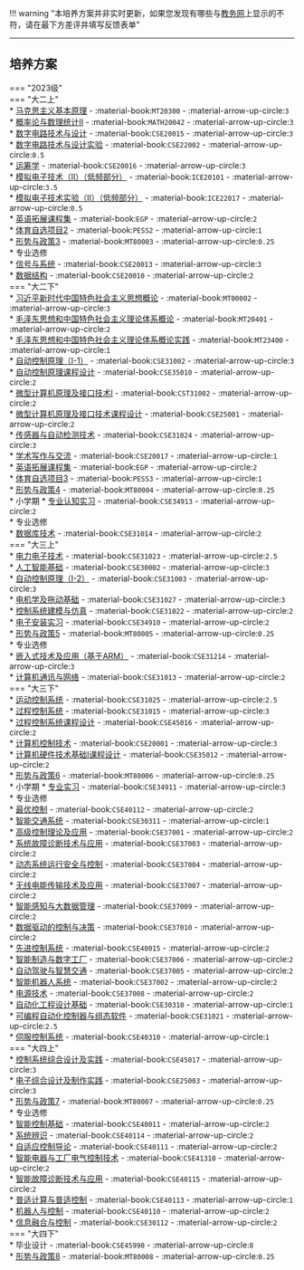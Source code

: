 !!! warning "本培养方案并非实时更新，如果您发现有哪些与[教务网](https://my.cqu.edu.cn)上显示的不符，请在最下方差评并填写反馈表单"

---

## 培养方案  

=== "2023级"  
    === "大二上"  
        * [马克思主义基本原理](../../../course/马克思主义基本原理.md) - :material-book:`MT20300` - :material-arrow-up-circle:`3`  
        * [概率论与数理统计Ⅱ](../../../course/概率论与数理统计.md) - :material-book:`MATH20042` - :material-arrow-up-circle:`3`  
        * [数字电路技术与设计](../../../course/数字电路技术与设计.md) - :material-book:`CSE20015` - :material-arrow-up-circle:`3`  
        * [数字电路技术与设计实验](../../../course/数字电路技术与设计实验.md) - :material-book:`CSE22002` - :material-arrow-up-circle:`0.5`  
        * [运筹学](../../../course/运筹学.md) - :material-book:`CSE20016` - :material-arrow-up-circle:`3`  
        * [模拟电子技术（Ⅱ）（低频部分）](../../../course/模拟电子技术.md) - :material-book:`ICE20101` - :material-arrow-up-circle:`3.5`  
        * [模拟电子技术实验（Ⅱ）（低频部分）](../../../course/模拟电子技术实验.md) - :material-book:`ICE22017` - :material-arrow-up-circle:`0.5`  
        * [英语拓展课程集](../../../course/英语.md) - :material-book:`EGP` - :material-arrow-up-circle:`2`  
        * [体育自选项目2](../../../course/体育.md) - :material-book:`PESS2` - :material-arrow-up-circle:`1`  
        * [形势与政策3](../../../course/形势与政策.md) - :material-book:`MT80003` - :material-arrow-up-circle:`0.25`  
        * 专业选修  
            * [信号与系统](../../../course/信号与系统.md) - :material-book:`CSE20013` - :material-arrow-up-circle:`3`  
            * [数据结构](../../../course/数据结构.md) - :material-book:`CSE20010` - :material-arrow-up-circle:`2`  
    === "大二下"  
        * [习近平新时代中国特色社会主义思想概论](../../../course/习近平新时代中国特色社会主义思想概论.md) - :material-book:`MT00002` - :material-arrow-up-circle:`3`  
        * [毛泽东思想和中国特色社会主义理论体系概论](../../../course/毛泽东思想和中国特色社会主义理论体系概论.md) - :material-book:`MT20401` - :material-arrow-up-circle:`2`  
        * [毛泽东思想和中国特色社会主义理论体系概论实践](../../../course/毛泽东思想和中国特色社会主义理论体系概论实践.md) - :material-book:`MT23400` - :material-arrow-up-circle:`1`  
        * [自动控制原理（Ⅰ-1）](../../../course/自动控制原理.md) - :material-book:`CSE31002` - :material-arrow-up-circle:`3`  
        * [自动控制原理课程设计](../../../course/自动控制原理课程设计.md) - :material-book:`CSE35010` - :material-arrow-up-circle:`2`  
        * [微型计算机原理及接口技术Ⅰ](../../../course/微型计算机原理及接口技术.md) - :material-book:`CST31002` - :material-arrow-up-circle:`2`  
        * [微型计算机原理及接口技术课程设计](../../../course/微型计算机原理及接口技术课程设计.md) - :material-book:`CSE25001` - :material-arrow-up-circle:`2`  
        * [传感器与自动检测技术](../../../course/传感器与自动检测技术.md) - :material-book:`CSE31024` - :material-arrow-up-circle:`3`  
        * [学术写作与交流](../../../course/学术写作与交流.md) - :material-book:`CSE20017` - :material-arrow-up-circle:`1`  
        * [英语拓展课程集](../../../course/英语.md) - :material-book:`EGP` - :material-arrow-up-circle:`2`  
        * [体育自选项目3](../../../course/体育.md) - :material-book:`PESS3` - :material-arrow-up-circle:`1`  
        * [形势与政策4](../../../course/形势与政策.md) - :material-book:`MT80004` - :material-arrow-up-circle:`0.25`  
        * 小学期
            * [专业认知实习](../../../course/专业认知实习.md) - :material-book:`CSE34913` - :material-arrow-up-circle:`2`  
        * 专业选修  
            * [数据库技术](../../../course/数据库技术.md) - :material-book:`CSE31014` - :material-arrow-up-circle:`2`  
    === "大三上"  
        * [电力电子技术](../../../course/电力电子技术.md) - :material-book:`CSE31023` - :material-arrow-up-circle:`2.5`  
        * [人工智能基础](../../../course/人工智能基础.md) - :material-book:`CSE30002` - :material-arrow-up-circle:`3`  
        * [自动控制原理（Ⅰ-2）](../../../course/自动控制原理.md) - :material-book:`CSE31003` - :material-arrow-up-circle:`3`  
        * [电机学及拖动基础](../../../course/电机学及拖动基础.md) - :material-book:`CSE31027` - :material-arrow-up-circle:`3`  
        * [控制系统建模与仿真](../../../course/控制系统建模与仿真.md) - :material-book:`CSE31022` - :material-arrow-up-circle:`2`  
        * [电子安装实习](../../../course/电子安装实习.md) - :material-book:`CSE34910` - :material-arrow-up-circle:`2`  
        * [形势与政策5](../../../course/形势与政策.md) - :material-book:`MT80005` - :material-arrow-up-circle:`0.25`  
        * 专业选修  
            * [嵌入式技术及应用（基于ARM）](../../../course/嵌入式技术及应用.md) - :material-book:`CSE31214` - :material-arrow-up-circle:`3`  
            * [计算机通讯与网络](../../../course/计算机通讯与网络.md) - :material-book:`CSE31013` - :material-arrow-up-circle:`2`  
    === "大三下"  
        * [运动控制系统](../../../course/运动控制系统.md) - :material-book:`CSE31025` - :material-arrow-up-circle:`2.5`  
        * [过程控制系统](../../../course/过程控制系统.md) - :material-book:`CSE31015` - :material-arrow-up-circle:`3`  
        * [过程控制系统课程设计](../../../course/过程控制系统课程设计.md) - :material-book:`CSE45016` - :material-arrow-up-circle:`2`  
        * [计算机控制技术](../../../course/计算机控制技术.md) - :material-book:`CSE20001` - :material-arrow-up-circle:`3`  
        * [计算机硬件技术基础Ⅰ课程设计](../../../course/计算机硬件技术基础课程设计.md) - :material-book:`CSE35012` - :material-arrow-up-circle:`2`  
        * [形势与政策6](../../../course/形势与政策.md) - :material-book:`MT80006` - :material-arrow-up-circle:`0.25`  
        * 小学期
            * [专业实习](../../../course/专业实习.md) - :material-book:`CSE34911` - :material-arrow-up-circle:`3`  
        * 专业选修  
            * [最优控制](../../../course/最优控制.md) - :material-book:`CSE40112` - :material-arrow-up-circle:`2`  
            * [智能交通系统](../../../course/智能交通系统.md) - :material-book:`CSE30311` - :material-arrow-up-circle:`1`  
            * [高级控制理论及应用](../../../course/高级控制理论及应用.md) - :material-book:`CSE37001` - :material-arrow-up-circle:`2`  
            * [系统故障诊断技术与应用](../../../course/系统故障诊断技术与应用.md) - :material-book:`CSE37003` - :material-arrow-up-circle:`2`  
            * [动态系统运行安全与控制](../../../course/动态系统运行安全与控制.md) - :material-book:`CSE37004` - :material-arrow-up-circle:`2`  
            * [无线电能传输技术及应用](../../../course/无线电能传输技术及应用.md) - :material-book:`CSE37007` - :material-arrow-up-circle:`2`  
            * [智能感知与大数据管理](../../../course/智能感知与大数据管理.md) - :material-book:`CSE37009` - :material-arrow-up-circle:`2`  
            * [数据驱动的控制与决策](../../../course/数据驱动的控制与决策.md) - :material-book:`CSE37010` - :material-arrow-up-circle:`2`  
            * [先进控制系统](../../../course/先进控制系统.md) - :material-book:`CSE40015` - :material-arrow-up-circle:`2`  
            * [智能制造与数字工厂](../../../course/智能制造与数字工厂.md) - :material-book:`CSE37006` - :material-arrow-up-circle:`2`  
            * [自动驾驶与智慧交通](../../../course/自动驾驶与智慧交通.md) - :material-book:`CSE37005` - :material-arrow-up-circle:`2`  
            * [智能机器人系统](../../../course/智能机器人系统.md) - :material-book:`CSE37002` - :material-arrow-up-circle:`2`  
            * [电源技术](../../../course/电源技术.md) - :material-book:`CSE37008` - :material-arrow-up-circle:`2`  
            * [自动化工程设计基础](../../../course/自动化工程设计基础.md) - :material-book:`CSE30310` - :material-arrow-up-circle:`1`  
            * [可编程自动化控制器与组态软件](../../../course/可编程自动化控制器与组态软件.md) - :material-book:`CSE31021` - :material-arrow-up-circle:`2.5`  
            * [伺服控制系统](../../../course/伺服控制系统.md) - :material-book:`CSE40310` - :material-arrow-up-circle:`1`  
    === "大四上"  
        * [控制系统综合设计及实践](../../../course/控制系统综合设计及实践.md) - :material-book:`CSE45017` - :material-arrow-up-circle:`3`  
        * [电子综合设计及制作实践](../../../course/电子综合设计及制作实践.md) - :material-book:`CSE25003` - :material-arrow-up-circle:`3`  
        * [形势与政策7](../../../course/形势与政策.md) - :material-book:`MT80007` - :material-arrow-up-circle:`0.25`  
        * 专业选修  
            * [智能控制基础](../../../course/智能控制基础.md) - :material-book:`CSE40011` - :material-arrow-up-circle:`2`  
            * [系统辨识](../../../course/系统辨识.md) - :material-book:`CSE40114` - :material-arrow-up-circle:`2`  
            * [自适应控制导论](../../../course/自适应控制导论.md) - :material-book:`CSE40111` - :material-arrow-up-circle:`2`  
            * [智能电器与工厂电气控制技术](../../../course/智能电器与工厂电气控制技术.md) - :material-book:`CSE41310` - :material-arrow-up-circle:`2`  
            * [智能故障诊断技术与应用](../../../course/智能故障诊断技术与应用.md) - :material-book:`CSE40115` - :material-arrow-up-circle:`2`  
            * [普适计算与普适控制](../../../course/普适计算与普适控制.md) - :material-book:`CSE40113` - :material-arrow-up-circle:`1`  
            * [机器人与控制](../../../course/机器人与控制.md) - :material-book:`CSE40110` - :material-arrow-up-circle:`2`  
            * [信息融合与控制](../../../course/信息融合与控制.md) - :material-book:`CSE30112` - :material-arrow-up-circle:`2`  
    === "大四下"  
        * 毕业设计 - :material-book:`CSE45990` - :material-arrow-up-circle:`8`  
        * [形势与政策8](../../../course/形势与政策.md) - :material-book:`MT80008` - :material-arrow-up-circle:`0.25`  